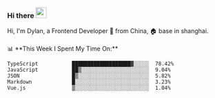 ### Hi there <img src="https://media.giphy.com/media/hvRJCLFzcasrR4ia7z/giphy.gif" width="25px">

<!-- ![visitors](https://visitor-badge.glitch.me/badge?page_id=dislfyer.dislfyer) --!>

Hi, I'm Dylan, a Frontend Developer 🚀 from China, 🏠 base in shanghai.
<br/>
<br/>

📊 **This Week I Spent My Time On:**


<!--START_SECTION:waka-->

```text
TypeScript           ███████████████████▓░░░░░  78.42%
JavaScript           ██▒░░░░░░░░░░░░░░░░░░░░░░  9.04%
JSON                 █▒░░░░░░░░░░░░░░░░░░░░░░░  5.82%
Markdown             █░░░░░░░░░░░░░░░░░░░░░░░░  3.23%
Vue.js               ▒░░░░░░░░░░░░░░░░░░░░░░░░  1.04%
```

<!--END_SECTION:waka-->

<!--
**About Me:**
 -->
